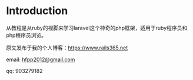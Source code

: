 # Introduction

从教程是从ruby的视脚来学习laravel这个神奇的php框架，适用于ruby程序员和php程序员浏览。

原文发布于我的个人博客：https://www.rails365.net

email: hfpp2012@gmail.com

qq: 903279182
